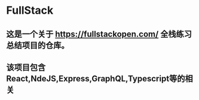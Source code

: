 # FullStack
## 这是一个关于 https://fullstackopen.com/ 全栈练习总结项目的仓库。
## 该项目包含 React,NdeJS,Express,GraphQL,Typescript等的相关

